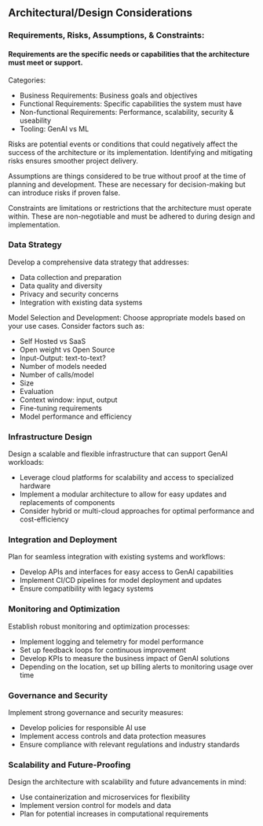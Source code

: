 ## Architectural/Design Considerations
### Requirements, Risks, Assumptions, & Constraints:
#### Requirements are the specific needs or capabilities that the architecture must meet or support.
Categories:

- Business Requirements: Business goals and objectives
- Functional Requirements: Specific capabilities the system must have
- Non-functional Requirements: Performance, scalability, security & useability
- Tooling: GenAI vs ML

Risks are potential events or conditions that could negatively affect the success of the architecture or its implementation. Identifying and mitigating risks ensures smoother project delivery.

Assumptions are things considered to be true without proof at the time of planning and development. These are necessary for decision-making but can introduce risks if proven false.

Constraints are limitations or restrictions that the architecture must operate within. These are non-negotiable and must be adhered to during design and implementation.


### Data Strategy
Develop a comprehensive data strategy that addresses:
- Data collection and preparation
- Data quality and diversity
- Privacy and security concerns
- Integration with existing data systems

Model Selection and Development:
Choose appropriate models based on your use cases. Consider factors such as:
- Self Hosted vs SaaS
- Open weight vs Open Source
- Input-Output: text-to-text?
- Number of models needed
- Number of calls/model
- Size
- Evaluation
- Context window: input, output
- Fine-tuning requirements
- Model performance and efficiency

### Infrastructure Design
Design a scalable and flexible infrastructure that can support GenAI workloads:
- Leverage cloud platforms for scalability and access to specialized hardware
- Implement a modular architecture to allow for easy updates and replacements of components
- Consider hybrid or multi-cloud approaches for optimal performance and cost-efficiency
### Integration and Deployment
Plan for seamless integration with existing systems and workflows:
- Develop APIs and interfaces for easy access to GenAI capabilities
- Implement CI/CD pipelines for model deployment and updates
- Ensure compatibility with legacy systems
### Monitoring and Optimization
Establish robust monitoring and optimization processes:
- Implement logging and telemetry for model performance
- Set up feedback loops for continuous improvement
- Develop KPIs to measure the business impact of GenAI solutions
- Depending on the location, set up billing alerts to monitoring usage over time
### Governance and Security
Implement strong governance and security measures:
- Develop policies for responsible AI use
- Implement access controls and data protection measures
- Ensure compliance with relevant regulations and industry standards
### Scalability and Future-Proofing
Design the architecture with scalability and future advancements in mind:
- Use containerization and microservices for flexibility
- Implement version control for models and data
- Plan for potential increases in computational requirements
